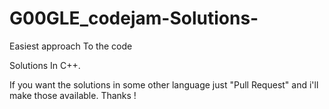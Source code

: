 # G00GLE_codejam-Solutions-
Easiest approach To the code

Solutions In C++.

If you want the solutions in some other language just "Pull Request" and i'll make those available.
Thanks !
